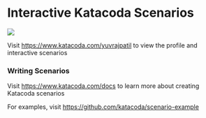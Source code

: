 # Interactive Katacoda Scenarios

[![](http://shields.katacoda.com/katacoda/yuvrajpatil/count.svg)](https://www.katacoda.com/yuvrajpatil "Get your profile on Katacoda.com")

Visit https://www.katacoda.com/yuvrajpatil to view the profile and interactive scenarios

### Writing Scenarios
Visit https://www.katacoda.com/docs to learn more about creating Katacoda scenarios

For examples, visit https://github.com/katacoda/scenario-example
